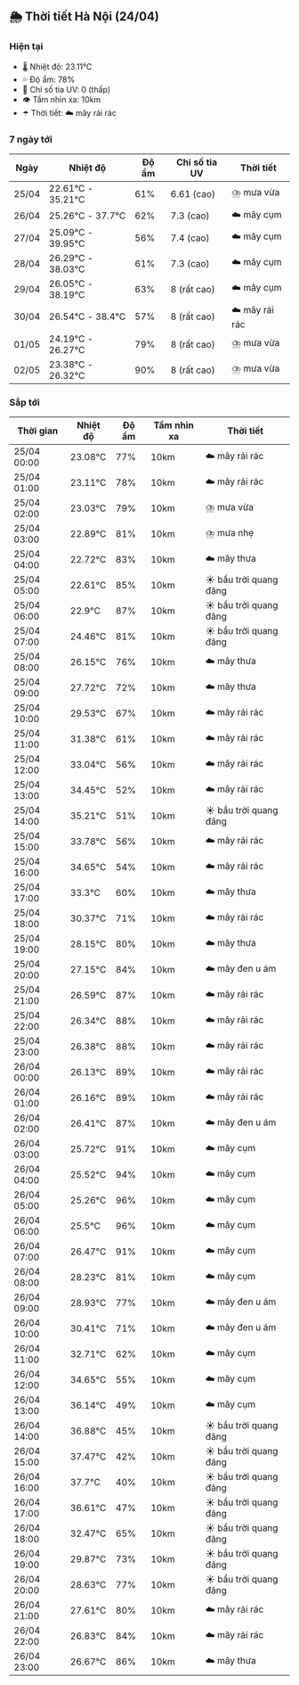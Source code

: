 ## 🌦️ Thời tiết Hà Nội (24/04)

### Hiện tại

- 🌡️ Nhiệt độ: 23.11℃
- 💦 Độ ẩm: 78%
- 🌟 Chỉ số tia UV: 0 (thấp)
- 👁️ Tầm nhìn xa: 10km
- ☂️ Thời tiết: ☁️ mây rải rác

### 7 ngày tới

| Ngày | Nhiệt độ | Độ ẩm | Chỉ số tia UV | Thời tiết |
| --- | --- | --- | --- | --- |
| 25/04 | 22.61℃ - 35.21℃ | 61% | 6.61 (cao) | ⛈️ mưa vừa |
| 26/04 | 25.26℃ - 37.7℃ | 62% | 7.3 (cao) | ☁️ mây cụm |
| 27/04 | 25.09℃ - 39.95℃ | 56% | 7.4 (cao) | ☁️ mây cụm |
| 28/04 | 26.29℃ - 38.03℃ | 61% | 7.3 (cao) | ☁️ mây cụm |
| 29/04 | 26.05℃ - 38.19℃ | 63% | 8 (rất cao) | ☁️ mây cụm |
| 30/04 | 26.54℃ - 38.4℃ | 57% | 8 (rất cao) | ☁️ mây rải rác |
| 01/05 | 24.19℃ - 26.27℃ | 79% | 8 (rất cao) | ⛈️ mưa vừa |
| 02/05 | 23.38℃ - 26.32℃ | 90% | 8 (rất cao) | ⛈️ mưa vừa |

### Sắp tới

| Thời gian | Nhiệt độ | Độ ẩm | Tầm nhìn xa | Thời tiết |
| --- | --- | --- | --- | --- |
| 25/04 00:00 | 23.08℃ | 77% | 10km | ☁️ mây rải rác |
| 25/04 01:00 | 23.11℃ | 78% | 10km | ☁️ mây rải rác |
| 25/04 02:00 | 23.03℃ | 79% | 10km | ⛈️ mưa vừa |
| 25/04 03:00 | 22.89℃ | 81% | 10km | ⛈️ mưa nhẹ |
| 25/04 04:00 | 22.72℃ | 83% | 10km | ☁️ mây thưa |
| 25/04 05:00 | 22.61℃ | 85% | 10km | ☀️ bầu trời quang đãng |
| 25/04 06:00 | 22.9℃ | 87% | 10km | ☀️ bầu trời quang đãng |
| 25/04 07:00 | 24.46℃ | 81% | 10km | ☀️ bầu trời quang đãng |
| 25/04 08:00 | 26.15℃ | 76% | 10km | ☁️ mây thưa |
| 25/04 09:00 | 27.72℃ | 72% | 10km | ☁️ mây thưa |
| 25/04 10:00 | 29.53℃ | 67% | 10km | ☁️ mây rải rác |
| 25/04 11:00 | 31.38℃ | 61% | 10km | ☁️ mây rải rác |
| 25/04 12:00 | 33.04℃ | 56% | 10km | ☁️ mây rải rác |
| 25/04 13:00 | 34.45℃ | 52% | 10km | ☁️ mây rải rác |
| 25/04 14:00 | 35.21℃ | 51% | 10km | ☀️ bầu trời quang đãng |
| 25/04 15:00 | 33.78℃ | 56% | 10km | ☁️ mây rải rác |
| 25/04 16:00 | 34.65℃ | 54% | 10km | ☁️ mây rải rác |
| 25/04 17:00 | 33.3℃ | 60% | 10km | ☁️ mây thưa |
| 25/04 18:00 | 30.37℃ | 71% | 10km | ☁️ mây rải rác |
| 25/04 19:00 | 28.15℃ | 80% | 10km | ☁️ mây thưa |
| 25/04 20:00 | 27.15℃ | 84% | 10km | ☁️ mây đen u ám |
| 25/04 21:00 | 26.59℃ | 87% | 10km | ☁️ mây rải rác |
| 25/04 22:00 | 26.34℃ | 88% | 10km | ☁️ mây rải rác |
| 25/04 23:00 | 26.38℃ | 88% | 10km | ☁️ mây rải rác |
| 26/04 00:00 | 26.13℃ | 89% | 10km | ☁️ mây rải rác |
| 26/04 01:00 | 26.16℃ | 89% | 10km | ☁️ mây rải rác |
| 26/04 02:00 | 26.41℃ | 87% | 10km | ☁️ mây đen u ám |
| 26/04 03:00 | 25.72℃ | 91% | 10km | ☁️ mây cụm |
| 26/04 04:00 | 25.52℃ | 94% | 10km | ☁️ mây cụm |
| 26/04 05:00 | 25.26℃ | 96% | 10km | ☁️ mây cụm |
| 26/04 06:00 | 25.5℃ | 96% | 10km | ☁️ mây cụm |
| 26/04 07:00 | 26.47℃ | 91% | 10km | ☁️ mây cụm |
| 26/04 08:00 | 28.23℃ | 81% | 10km | ☁️ mây cụm |
| 26/04 09:00 | 28.93℃ | 77% | 10km | ☁️ mây đen u ám |
| 26/04 10:00 | 30.41℃ | 71% | 10km | ☁️ mây đen u ám |
| 26/04 11:00 | 32.71℃ | 62% | 10km | ☁️ mây cụm |
| 26/04 12:00 | 34.65℃ | 55% | 10km | ☁️ mây cụm |
| 26/04 13:00 | 36.14℃ | 49% | 10km | ☁️ mây cụm |
| 26/04 14:00 | 36.88℃ | 45% | 10km | ☀️ bầu trời quang đãng |
| 26/04 15:00 | 37.47℃ | 42% | 10km | ☀️ bầu trời quang đãng |
| 26/04 16:00 | 37.7℃ | 40% | 10km | ☀️ bầu trời quang đãng |
| 26/04 17:00 | 36.61℃ | 47% | 10km | ☀️ bầu trời quang đãng |
| 26/04 18:00 | 32.47℃ | 65% | 10km | ☀️ bầu trời quang đãng |
| 26/04 19:00 | 29.87℃ | 73% | 10km | ☀️ bầu trời quang đãng |
| 26/04 20:00 | 28.63℃ | 77% | 10km | ☀️ bầu trời quang đãng |
| 26/04 21:00 | 27.61℃ | 80% | 10km | ☁️ mây rải rác |
| 26/04 22:00 | 26.83℃ | 84% | 10km | ☁️ mây rải rác |
| 26/04 23:00 | 26.67℃ | 86% | 10km | ☁️ mây thưa |
